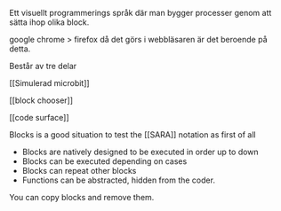 Ett visuellt programmerings språk där man bygger processer genom att sätta ihop olika block.

google chrome > firefox då det görs i webbläsaren är det beroende på detta.

Består av tre delar

[[Simulerad microbit]]

[[block chooser]]

[[code surface]]


Blocks is a good situation to test the [[SARA]] notation as first of all

- Blocks are natively designed to be executed in order up to down
- Blocks can be executed depending on cases
- Blocks can repeat other blocks
- Functions can be abstracted, hidden from the coder.

You can copy blocks and remove them.


